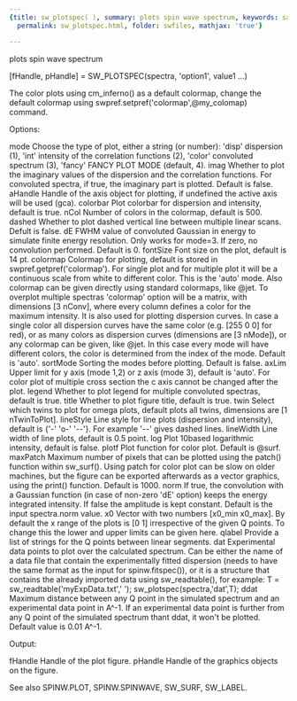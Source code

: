 ```yaml
---
{title: sw_plotspec( ), summary: plots spin wave spectrum, keywords: sample, sidebar: sw_sidebar,
  permalink: sw_plotspec.html, folder: swfiles, mathjax: 'true'}

---
```

plots spin wave spectrum
 
[fHandle, pHandle] = SW_PLOTSPEC(spectra, 'option1', value1 ...)
 
The color plots using cm_inferno() as a default colormap, change the
default colormap using swpref.setpref('colormap',@my_colomap) command.
 
Options:
 
mode      Choose the type of plot, either a string (or number):
              'disp'  dispersion (1),
              'int'   intensity of the correlation functions (2),
              'color' convoluted spectrum (3),
              'fancy' FANCY PLOT MODE (default, 4).
imag      Whether to plot the imaginary values of the dispersion
          and the correlation functions. For convoluted spectra, if true,
          the imaginary part is plotted. Default is false.
aHandle   Handle of the axis object for plotting, if undefined the
          active axis will be used (gca).
colorbar  Plot colorbar for dispersion and intensity, default is true.
nCol      Number of colors in the colormap, default is 500.
dashed    Whether to plot dashed vertical line between multiple linear
          scans. Defult is false.
dE        FWHM value of convoluted Gaussian in energy to simulate finite
          energy resolution. Only works for mode=3. If zero, no
          convolution performed. Default is 0.
fontSize  Font size on the plot, default is 14 pt.
colormap  Colormap for plotting, default is stored in 
          swpref.getpref('colormap'). For single plot and for multiple
          plot it will be a continuous scale from white to different
          color. This is the 'auto' mode. Also colormap can be given
          directly using standard colormaps, like @jet. To overplot
          multiple spectras 'colormap' option will be a matrix, with
          dimensions [3 nConv], where every column defines a color for
          the maximum intensity. It is also used for plotting dispersion
          curves. In case a single color all dispersion curves have the
          same color (e.g. [255 0 0] for red), or as many colors as
          dispersion curves (dimensions are [3 nMode]), or any colormap
          can be given, like @jet. In this case every mode will have
          different colors, the color is determined from the index of the
          mode. Default is 'auto'.
sortMode  Sorting the modes before plotting. Default is false.
axLim     Upper limit for y axis (mode 1,2) or z axis (mode 3), default
          is 'auto'. For color plot of multiple cross section the c axis
          cannot be changed after the plot.
legend    Whether to plot legend for multiple convoluted spectras,
          default is true.
title     Whether to plot figure title, default is true.
twin      Select which twins to plot for omega plots, default plots all
          twins, dimensions are [1 nTwinToPlot].
lineStyle Line style for line plots (dispersion and intensity), default
          is {'-' 'o-' '--'}. For example '--' gives dashed lines.
lineWidth Line width of line plots, default is 0.5 point.
log       Plot 10based logarithmic intensity, default is false.
plotf     Plot function for color plot. Default is @surf.
maxPatch  Maximum number of pixels that can be plotted using the patch()
          function within sw_surf(). Using patch for color plot can be
          slow on older machines, but the figure can be exported
          afterwards as a vector graphics, using the print() function.
          Default is 1000.
norm      If true, the convolution with a Gaussian function (in case of
          non-zero 'dE' option) keeps the energy integrated intensity. If
          false the amplitude is kept constant. Default is the input
          spectra.norm value.
x0        Vector with two numbers [x0_min x0_max]. By default the x range
          of the plots is [0 1] irrespective of the given Q points. To
          change this the lower and upper limits can be given here.
qlabel    Provide a list of strings for the Q points between linear
          segments.
dat       Experimental data points to plot over the calculated spectrum.
          Can be either the name of a data file that contain the
          experimentally fitted dispersion (needs to have the same format
          as the input for spinw.fitspec()), or it is a structure that
          contains the already imported data using sw_readtable(), for
          example:
              T = sw_readtable('myExpData.txt','	');
              sw_plotspec(spectra,'dat',T);
ddat      Maximum distance between any Q point in the simulated spectrum
          and an experimental data point in A^-1. If an experimental data
          point is further from any Q point of the simulated spectrum
          thant ddat, it won't be plotted. Default value is 0.01 A^-1.
 
Output:
 
fHandle   Handle of the plot figure.
pHandle   Handle of the graphics objects on the figure.
 
See also SPINW.PLOT, SPINW.SPINWAVE, SW_SURF, SW_LABEL.
 
